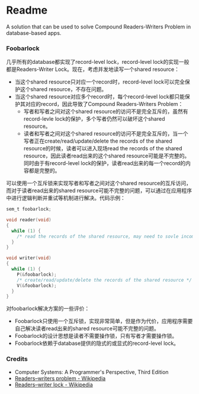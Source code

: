 # Readme
A solution that can be used to solve Compound Readers-Writers Problem in database-based apps.

### Foobarlock

几乎所有的database都实现了record-level lock，record-level lock的实现一般都是Readers-Writer Lock。现在，考虑并发地读写一个shared resource：
- 当这个shared resource只对应一个record时，record-level lock可以完全保护这个shared resource，不存在问题。
- 当这个shared resource对应多个record时，每个record-level lock都只能保护其对应的record，因此导致了Compound Readers-Writers Problem：
  - 写者和写者之间对这个shared resource的访问不是完全互斥的，虽然有record-levle lock的保护，多个写者仍然可以破坏这个shared resource。
  - 读者和写者之间对这个shared resource的访问不是完全互斥的，当一个写者正在create/read/update/delete the records of the shared resource的时候，读者可以进入现场read the records of the shared resource，因此读者read出来的这个shared resource可能是不完整的。同时由于有record-level lock的保护，读者read出来的每一个record的内容都是完整的。

可以使用一个互斥锁来实现写者和写者之间对这个shared resource的互斥访问，而对于读者read出来的shared resource可能不完整的问题，可以通过在应用程序中进行逻辑判断并重试等机制进行解决。代码示例：
```c
sem_t foobarlock;

void reader(void)
{
  while (1) {
    /* read the records of the shared resource, may need to sovle incompletion problems */
  }
}

void writer(void)
{
  while (1) {
    P(&foobarlock);
    /* create/read/update/delete the records of the shared resource */
    V(&foobarlock);
  }
}
```

对foobarlock解决方案的一些评价：
- Foobarlock只使用一个互斥锁，实现非常简单，但是作为代价，应用程序需要自己解决读者read出来的shared resource可能不完整的问题。
- Foobarlock的设计思想是读者不需要操作锁，只有写者才需要操作锁。
- Foobarlock依赖于database提供的隐式的或显式的record-level lock。

### Credits
- Computer Systems: A Programmer's Perspective, Third Edition
- [Readers–writers problem - Wikipedia](https://en.wikipedia.org/wiki/Readers-writers_problem)
- [Readers–writer lock - Wikipedia](https://en.wikipedia.org/wiki/Readers–writer_lock)
